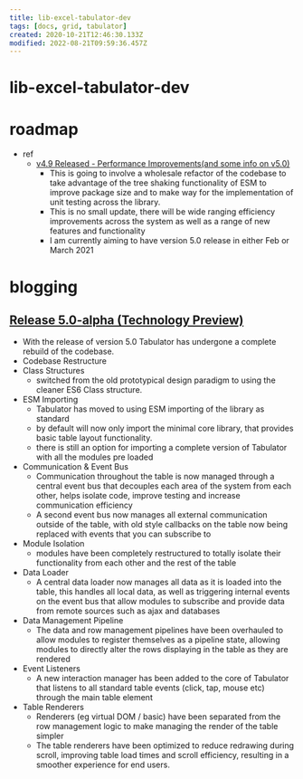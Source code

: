 ```yaml
---
title: lib-excel-tabulator-dev
tags: [docs, grid, tabulator]
created: 2020-10-21T12:46:30.133Z
modified: 2022-08-21T09:59:36.457Z
---
```


# lib-excel-tabulator-dev

# roadmap

- ref
  - [v4.9 Released - Performance Improvements(and some info on v5.0)](https://github.com/olifolkerd/tabulator/issues/3085)
    - This is going to involve a wholesale refactor of the codebase to take advantage of the tree shaking functionality of ESM to improve package size and to make way for the implementation of unit testing across the library.
    - This is no small update, there will be wide ranging efficiency improvements across the system as well as a range of new features and functionality
    - I am currently aiming to have version 5.0 release in either Feb or March 2021

# blogging

## [Release 5.0-alpha (Technology Preview)](http://tabulator.info/docs/5.0/release)

- With the release of version 5.0 Tabulator has undergone a complete rebuild of the codebase.
- Codebase Restructure
- Class Structures
  - switched from the old prototypical design paradigm to using the cleaner ES6 Class structure.
- ESM Importing
  - Tabulator has moved to using ESM importing of the library as standard 
  - by default will now only import the minimal core library, that provides basic table layout functionality.
  - there is still an option for importing a complete version of Tabulator with all the modules pre loaded
- Communication & Event Bus
  - Communication throughout the table is now managed through a central event bus that decouples each area of the system from each other, helps isolate code, improve testing and increase communication efficiency
  - A second event bus now manages all external communication outside of the table, with old style callbacks on the table now being replaced with events that you can subscribe to
- Module Isolation
  - modules have been completely restructured to totally isolate their functionality from each other and the rest of the table
- Data Loader
  - A central data loader now manages all data as it is loaded into the table, this handles all local data, as well as triggering internal events on the event bus that allow modules to subscribe and provide data from remote sources such as ajax and databases
- Data Management Pipeline
  - The data and row management pipelines have been overhauled to allow modules to register themselves as a pipeline state, allowing modules to directly alter the rows displaying in the table as they are rendered
- Event Listeners
  - A new interaction manager has been added to the core of Tabulator that listens to all standard table events (click, tap, mouse etc) through the main table element
- Table Renderers
  - Renderers (eg virtual DOM / basic) have been separated from the row management logic to make managing the render of the table simpler 
  - The table renderers have been optimized to reduce redrawing during scroll, improving table load times and scroll efficiency, resulting in a smoother experience for end users.
